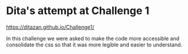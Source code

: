 # Dita's attempt at Challenge 1

https://ditazan.github.io/Challenge1/

 In this challenge we were asked to make the code more accessible and consolidate the css so that it was more legible and easier to understand. 



